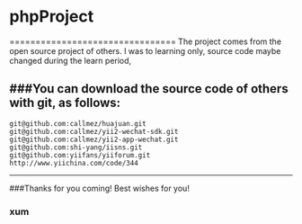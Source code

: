 # phpProject					 
================================
The project comes from the open source project of others.
I was to learning only, source code maybe changed during the learn period,

###You can download the source code of others with git, as follows:
-------------------
    git@github.com:callmez/huajuan.git
    git@github.com:callmez/yii2-wechat-sdk.git
    git@github.com:callmez/yii2-app-wechat.git
	git@github.com:shi-yang/iisns.git
	git@github.com:yiifans/yiiforum.git
	http://www.yiichina.com/code/344
------------------- 
###Thanks for you coming! Best wishes for you!
### xum
